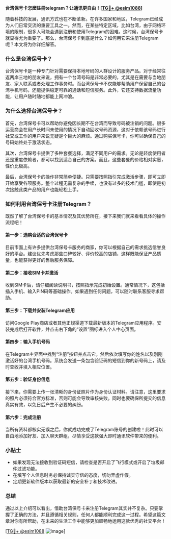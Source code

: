 **台湾保号卡怎麽註冊telegram？让通讯更自由！[[TG💪+ @esim1088](https://t.me/s/esim1088)]**

随着科技的发展，通讯方式也在不断革新。在许多国家和地区，Telegram已经成为人们日常交流的重要工具之一。然而，在某些特定区域，比如台湾，由于网络环境的限制，很多人可能会遇到注册和使用Telegram的困难。这时候，台湾保号卡就显得尤为重要了。那么，台湾保号卡到底是什么？如何用它来注册Telegram呢？本文将为你详细解答。

### 什么是台湾保号卡？

台湾保号卡是一种专门针对需要保持本地号码的人群设计的服务产品。对于经常往返两岸三地的朋友来说，拥有一个台湾号码是非常必要的，尤其是在需要与当地朋友、家人联系或者处理工作事务时。而台湾保号卡不仅能够帮助用户保留自己的台湾手机号码，还能提供稳定可靠的通话和短信服务。此外，它还支持数据流量功能，让用户随时随地都能上网冲浪。

### 为什么选择台湾保号卡？

首先，台湾保号卡可以帮助你避免因长期不在台湾而导致号码被注销的问题。很多运营商会在用户长时间未使用的情况下自动回收号码资源，这对于依赖该号码进行社交或工作的用户来说无疑是个巨大的麻烦。通过购买保号卡，你可以确保自己的号码始终处于激活状态。

其次，台湾保号卡提供了多种套餐选择，满足不同用户的需求。无论是轻度使用者还是重度依赖者，都可以找到适合自己的方案。而且，这些套餐的价格相对实惠，性价比极高。

最后，台湾保号卡的操作非常简单便捷。只需要按照指引完成激活步骤，即可立即开始享受各项服务。整个过程无需复杂的手续，也没有过多的技术门槛，即使是初次接触此类产品的用户也能轻松上手。

### 如何利用台湾保号卡注册Telegram？

既然了解了台湾保号卡的基本情况及其优势所在，接下来我们就来看看具体的操作流程吧！

#### 第一步：选购合适的台湾保号卡

目前市面上有许多提供台湾保号卡服务的商家，你可以根据自己的需求挑选信誉良好的平台。建议优先考虑那些口碑较好、评价较高的店铺，这样既能保证产品质量，也能获得更好的售后服务保障。

#### 第二步：接收SIM卡并激活

收到SIM卡后，请仔细阅读说明书，按照指示完成初始设置。通常情况下，这包括插入手机、输入PIN码等基础操作。如果遇到任何问题，可以随时联系客服寻求帮助。

#### 第三步：下载并安装Telegram应用

访问Google Play商店或者其他正规渠道下载最新版本的Telegram应用程序。安装完成后打开软件，并点击右下角的“设置”图标进入个人中心页面。

#### 第四步：输入手机号码

在Telegram主界面中找到“注册”按钮并点击它。然后依次填写你的姓名以及刚刚激活好的台湾手机号码。系统会发送一条包含验证码的短信到你的新号码上，请及时查收并填入相应位置。

#### 第五步：验证身份信息

接下来，你需要上传一张清晰的身份证照片作为身份认证材料。请注意，这里要求的照片必须符合官方标准，否则可能会导致审核失败。同时也要确保所提交的信息真实有效，以免日后产生不必要的纠纷。

#### 第六步：完成注册

当所有资料都核实无误之后，你就成功完成了Telegram账号的创建啦！此时可以自由地添加好友、加入聊天群组，尽情享受这款强大即时通讯软件带来的便利。

### 小贴士

- 如果发现无法接收到验证码短信，请检查是否开启了飞行模式或开启了垃圾邮件过滤功能。
- 在填写个人信息时务必保持诚实守信的态度，切勿弄虚作假。
- 定期更新软件版本以获取最新的安全补丁和技术改进。

### 总结

通过以上介绍可以看出，借助台湾保号卡来注册Telegram其实并不复杂。只要掌握了正确的方法，并且遵循相关规则，任何人都能顺利完成这一过程。希望这篇文章对你有所帮助，在未来的生活工作中能够更加顺畅地运用这款优秀的社交平台！

[[TG💪+ @esim1088](https://t.me/s/esim1088) ![Image](https://i.postimg.cc/4NQfJmqS/Snipaste-2025-05-13-00-14-12.png)]